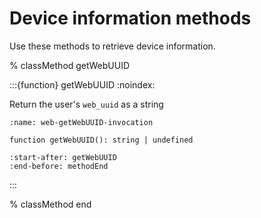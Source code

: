 # Device information methods

Use these methods to retrieve device information.

% classMethod getWebUUID

:::{function} getWebUUID
:noindex:

Return the user's `web_uuid`  as a string
```{code-block} ts
:name: web-getWebUUID-invocation

function getWebUUID(): string | undefined
```

```{include} /web/fragments/Adjust.md
:start-after: getWebUUID
:end-before: methodEnd
```

:::

% classMethod end
